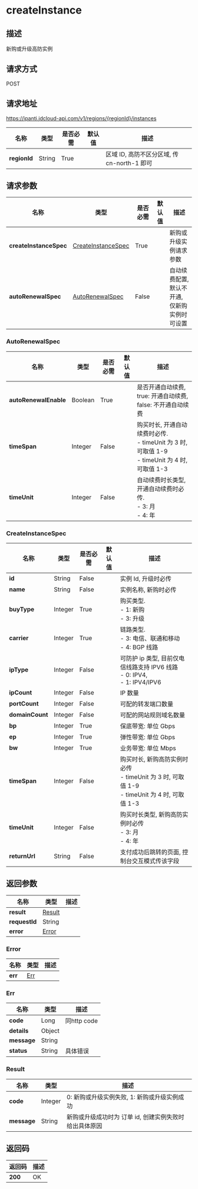 # createInstance


## 描述
新购或升级高防实例

## 请求方式
POST

## 请求地址
https://ipanti.jdcloud-api.com/v1/regions/{regionId}/instances

|名称|类型|是否必需|默认值|描述|
|---|---|---|---|---|
|**regionId**|String|True| |区域 ID, 高防不区分区域, 传 cn-north-1 即可|

## 请求参数
|名称|类型|是否必需|默认值|描述|
|---|---|---|---|---|
|**createInstanceSpec**|[CreateInstanceSpec](createinstance#createinstancespec)|True| |新购或升级实例请求参数|
|**autoRenewalSpec**|[AutoRenewalSpec](createinstance#autorenewalspec)|False| |自动续费配置, 默认不开通, 仅新购实例时可设置|

### <div id="autorenewalspec">AutoRenewalSpec</div>
|名称|类型|是否必需|默认值|描述|
|---|---|---|---|---|
|**autoRenewalEnable**|Boolean|True| |是否开通自动续费, true: 开通自动续费, false: 不开通自动续费|
|**timeSpan**|Integer|False| |购买时长, 开通自动续费时必传. <br>- timeUnit 为 3 时, 可取值 1-9<br>- timeUnit 为 4 时, 可取值 1-3|
|**timeUnit**|Integer|False| |自动续费时长类型, 开通自动续费时必传. <br>- 3: 月<br>- 4: 年|
### <div id="createinstancespec">CreateInstanceSpec</div>
|名称|类型|是否必需|默认值|描述|
|---|---|---|---|---|
|**id**|String|False| |实例 Id, 升级时必传|
|**name**|String|False| |实例名称, 新购时必传|
|**buyType**|Integer|True| |购买类型. <br>- 1: 新购<br>- 3: 升级|
|**carrier**|Integer|True| |链路类型. <br>- 3: 电信、联通和移动<br>- 4: BGP 线路|
|**ipType**|Integer|False| |可防护 ip 类型, 目前仅电信线路支持 IPV6 线路<br>- 0: IPV4,<br>- 1: IPV4/IPV6|
|**ipCount**|Integer|False| |IP 数量|
|**portCount**|Integer|False| |可配的转发端口数量|
|**domainCount**|Integer|False| |可配的网站规则域名数量|
|**bp**|Integer|True| |保底带宽: 单位 Gbps|
|**ep**|Integer|True| |弹性带宽: 单位 Gbps|
|**bw**|Integer|True| |业务带宽: 单位 Mbps|
|**timeSpan**|Integer|False| |购买时长, 新购高防实例时必传<br>- timeUnit 为 3 时, 可取值 1-9<br>- timeUnit 为 4 时, 可取值 1-3|
|**timeUnit**|Integer|False| |购买时长类型, 新购高防实例时必传<br>- 3: 月<br>- 4: 年|
|**returnUrl**|String|False| |支付成功后跳转的页面, 控制台交互模式传该字段|

## 返回参数
|名称|类型|描述|
|---|---|---|
|**result**|[Result](createinstance#result)| |
|**requestId**|String| |
|**error**|[Error](createinstance#error)| |

### <div id="error">Error</div>
|名称|类型|描述|
|---|---|---|
|**err**|[Err](createinstance#err)| |
### <div id="err">Err</div>
|名称|类型|描述|
|---|---|---|
|**code**|Long|同http code|
|**details**|Object| |
|**message**|String| |
|**status**|String|具体错误|
### <div id="result">Result</div>
|名称|类型|描述|
|---|---|---|
|**code**|Integer|0: 新购或升级实例失败, 1: 新购或升级实例成功|
|**message**|String|新购或升级成功时为 订单 id, 创建实例失败时给出具体原因|

## 返回码
|返回码|描述|
|---|---|
|**200**|OK|
